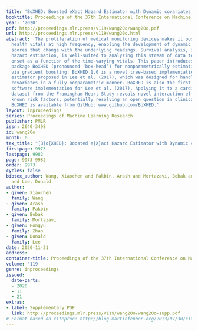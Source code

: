 ```yaml
---
title: 'BoXHED: Boosted eXact Hazard Estimator with Dynamic covariates'
booktitle: Proceedings of the 37th International Conference on Machine Learning
year: '2020'
pdf: http://proceedings.mlr.press/v119/wang20o/wang20o.pdf
url: http://proceedings.mlr.press/v119/wang20o.html
abstract: 'The proliferation of medical monitoring devices makes it possible to track
  health vitals at high frequency, enabling the development of dynamic health risk
  scores that change with the underlying readings. Survival analysis, in particular
  hazard estimation, is well-suited to analyzing this stream of data to predict disease
  onset as a function of the time-varying vitals. This paper introduces the software
  package BoXHED (pronounced ‘box-head’) for nonparametrically estimating hazard functions
  via gradient boosting. BoXHED 1.0 is a novel tree-based implementation of the generic
  estimator proposed in Lee et al. (2017), which was designed for handling time-dependent
  covariates in a fully nonparametric manner. BoXHED is also the first publicly available
  software implementation for Lee et al. (2017). Applying it to a cardiovascular disease
  dataset from the Framingham Heart Study reveals novel interaction effects among
  known risk factors, potentially resolving an open question in clinical literature.
  BoXHED is available from GitHub: www.github.com/BoXHED.'
layout: inproceedings
series: Proceedings of Machine Learning Research
publisher: PMLR
issn: 2640-3498
id: wang20o
month: 0
tex_title: "{B}o{XHED}: Boosted e{X}act Hazard Estimator with Dynamic covariates"
firstpage: 9973
lastpage: 9982
page: 9973-9982
order: 9973
cycles: false
bibtex_author: Wang, Xiaochen and Pakbin, Arash and Mortazavi, Bobak and Zhao, Hongyu
  and Lee, Donald
author:
- given: Xiaochen
  family: Wang
- given: Arash
  family: Pakbin
- given: Bobak
  family: Mortazavi
- given: Hongyu
  family: Zhao
- given: Donald
  family: Lee
date: 2020-11-21
address: 
container-title: Proceedings of the 37th International Conference on Machine Learning
volume: '119'
genre: inproceedings
issued:
  date-parts:
  - 2020
  - 11
  - 21
extras:
- label: Supplementary PDF
  link: http://proceedings.mlr.press/v119/wang20o/wang20o-supp.pdf
# Format based on citeproc: http://blog.martinfenner.org/2013/07/30/citeproc-yaml-for-bibliographies/
---
```

